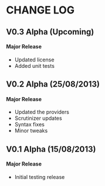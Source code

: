 CHANGE LOG
==========


## V0.3 Alpha (Upcoming)
#### Major Release

* Updated license
* Added unit tests


## V0.2 Alpha (25/08/2013)
#### Major Release

* Updated the providers
* Scrutinizer updates
* Syntax fixes
* Minor tweaks


## V0.1 Alpha (15/08/2013)
#### Major Release

* Initial testing release
